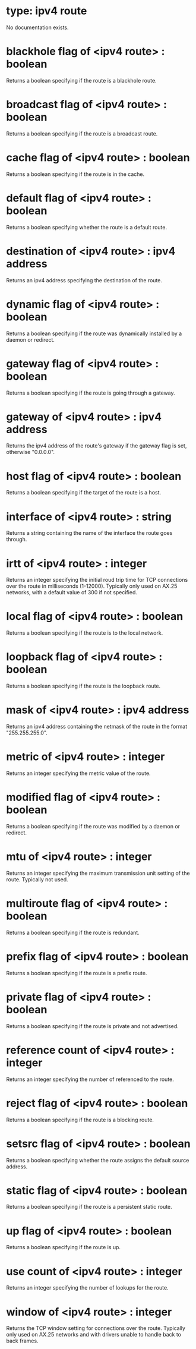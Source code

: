 # type: ipv4 route

No documentation exists.

# blackhole flag of &lt;ipv4 route&gt; : boolean

Returns a boolean specifying if the route is a blackhole route.

# broadcast flag of &lt;ipv4 route&gt; : boolean

Returns a boolean specifying if the route is a broadcast route.

# cache flag of &lt;ipv4 route&gt; : boolean

Returns a boolean specifying if the route is in the cache.

# default flag of &lt;ipv4 route&gt; : boolean

Returns a boolean specifying whether the route is a default route.

# destination of &lt;ipv4 route&gt; : ipv4 address

Returns an ipv4 address specifying the destination of the route.

# dynamic flag of &lt;ipv4 route&gt; : boolean

Returns a boolean specifying if the route was dynamically installed by a daemon or redirect.

# gateway flag of &lt;ipv4 route&gt; : boolean

Returns a boolean specifying if the route is going through a gateway.

# gateway of &lt;ipv4 route&gt; : ipv4 address

Returns the ipv4 address of the route&#39;s gateway if the gateway flag is set, otherwise "0.0.0.0".

# host flag of &lt;ipv4 route&gt; : boolean

Returns a boolean specifying if the target of the route is a host.

# interface of &lt;ipv4 route&gt; : string

Returns a string containing the name of the interface the route goes through.

# irtt of &lt;ipv4 route&gt; : integer

Returns an integer specifying the initial roud trip time for TCP connections over the route in milliseconds (1-12000). Typically only used on AX.25 networks, with a default value of 300 if not specified.

# local flag of &lt;ipv4 route&gt; : boolean

Returns a boolean specifying if the route is to the local network.

# loopback flag of &lt;ipv4 route&gt; : boolean

Returns a boolean specifying if the route is the loopback route.

# mask of &lt;ipv4 route&gt; : ipv4 address

Returns an ipv4 address containing the netmask of the route in the format "255.255.255.0".

# metric of &lt;ipv4 route&gt; : integer

Returns an integer specifying the metric value of the route.

# modified flag of &lt;ipv4 route&gt; : boolean

Returns a boolean specifying if the route was modified by a daemon or redirect.

# mtu of &lt;ipv4 route&gt; : integer

Returns an integer specifying the maximum transmission unit setting of the route. Typically not used.

# multiroute flag of &lt;ipv4 route&gt; : boolean

Returns a boolean specifying if the route is redundant.

# prefix flag of &lt;ipv4 route&gt; : boolean

Returns a boolean specifying if the route is a prefix route.

# private flag of &lt;ipv4 route&gt; : boolean

Returns a boolean specifying if the route is private and not advertised.

# reference count of &lt;ipv4 route&gt; : integer

Returns an integer specifying the number of referenced to the route.

# reject flag of &lt;ipv4 route&gt; : boolean

Returns a boolean specifying if the route is a blocking route.

# setsrc flag of &lt;ipv4 route&gt; : boolean

Returns a boolean specifying whether the route assigns the default source address.

# static flag of &lt;ipv4 route&gt; : boolean

Returns a boolean specifying if the route is a persistent static route.

# up flag of &lt;ipv4 route&gt; : boolean

Returns a boolean specifying if the route is up.

# use count of &lt;ipv4 route&gt; : integer

Returns an integer specifying the number of lookups for the route.

# window of &lt;ipv4 route&gt; : integer

Returns the TCP window setting for connections over the route. Typically only used on AX.25 networks and with drivers unable to handle back to back frames.
